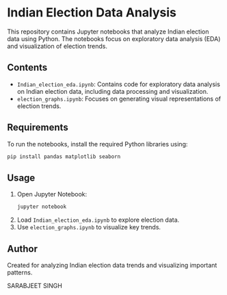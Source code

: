 
# Indian Election Data Analysis

This repository contains Jupyter notebooks that analyze Indian election data using Python. The notebooks focus on exploratory data analysis (EDA) and visualization of election trends.

## Contents

- `Indian_election_eda.ipynb`: Contains code for exploratory data analysis on Indian election data, including data processing and visualization.
- `election_graphs.ipynb`: Focuses on generating visual representations of election trends.

## Requirements

To run the notebooks, install the required Python libraries using:

```bash
pip install pandas matplotlib seaborn
```

## Usage

1. Open Jupyter Notebook:
   ```bash
   jupyter notebook
   ```
2. Load `Indian_election_eda.ipynb` to explore election data.
3. Use `election_graphs.ipynb` to visualize key trends.

## Author

Created for analyzing Indian election data trends and visualizing important patterns.

SARABJEET SINGH
